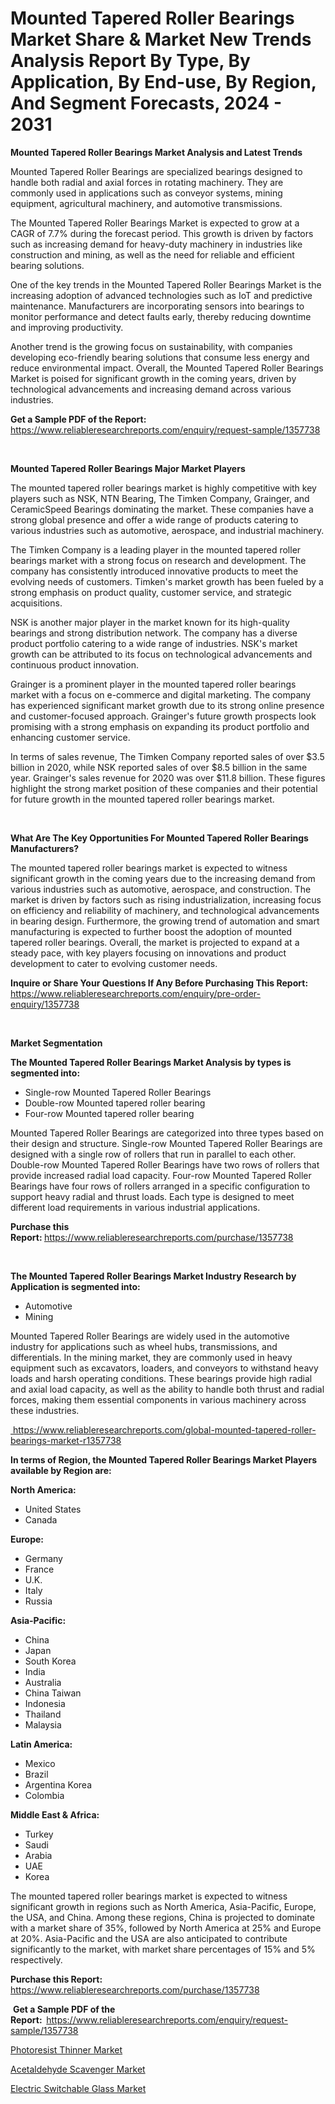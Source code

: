 <p><h1>Mounted Tapered Roller Bearings Market Share & Market New Trends Analysis Report By Type, By Application, By End-use, By Region, And Segment Forecasts, 2024 - 2031</h1></p><p><strong>Mounted Tapered Roller Bearings Market Analysis and Latest Trends</strong></p>
<p><p>Mounted Tapered Roller Bearings are specialized bearings designed to handle both radial and axial forces in rotating machinery. They are commonly used in applications such as conveyor systems, mining equipment, agricultural machinery, and automotive transmissions.</p><p>The Mounted Tapered Roller Bearings Market is expected to grow at a CAGR of 7.7% during the forecast period. This growth is driven by factors such as increasing demand for heavy-duty machinery in industries like construction and mining, as well as the need for reliable and efficient bearing solutions.</p><p>One of the key trends in the Mounted Tapered Roller Bearings Market is the increasing adoption of advanced technologies such as IoT and predictive maintenance. Manufacturers are incorporating sensors into bearings to monitor performance and detect faults early, thereby reducing downtime and improving productivity.</p><p>Another trend is the growing focus on sustainability, with companies developing eco-friendly bearing solutions that consume less energy and reduce environmental impact. Overall, the Mounted Tapered Roller Bearings Market is poised for significant growth in the coming years, driven by technological advancements and increasing demand across various industries.</p></p>
<p><strong>Get a Sample PDF of the Report:&nbsp;</strong> <a href="https://www.reliableresearchreports.com/enquiry/request-sample/1357738">https://www.reliableresearchreports.com/enquiry/request-sample/1357738</a></p>
<p>&nbsp;</p>
<p><strong>Mounted Tapered Roller Bearings Major Market Players</strong></p>
<p><p>The mounted tapered roller bearings market is highly competitive with key players such as NSK, NTN Bearing, The Timken Company, Grainger, and CeramicSpeed Bearings dominating the market. These companies have a strong global presence and offer a wide range of products catering to various industries such as automotive, aerospace, and industrial machinery.</p><p>The Timken Company is a leading player in the mounted tapered roller bearings market with a strong focus on research and development. The company has consistently introduced innovative products to meet the evolving needs of customers. Timken's market growth has been fueled by a strong emphasis on product quality, customer service, and strategic acquisitions.</p><p>NSK is another major player in the market known for its high-quality bearings and strong distribution network. The company has a diverse product portfolio catering to a wide range of industries. NSK's market growth can be attributed to its focus on technological advancements and continuous product innovation.</p><p>Grainger is a prominent player in the mounted tapered roller bearings market with a focus on e-commerce and digital marketing. The company has experienced significant market growth due to its strong online presence and customer-focused approach. Grainger's future growth prospects look promising with a strong emphasis on expanding its product portfolio and enhancing customer service.</p><p>In terms of sales revenue, The Timken Company reported sales of over $3.5 billion in 2020, while NSK reported sales of over $8.5 billion in the same year. Grainger's sales revenue for 2020 was over $11.8 billion. These figures highlight the strong market position of these companies and their potential for future growth in the mounted tapered roller bearings market.</p></p>
<p>&nbsp;</p>
<p><strong>What Are The Key Opportunities For Mounted Tapered Roller Bearings Manufacturers?</strong></p>
<p><p>The mounted tapered roller bearings market is expected to witness significant growth in the coming years due to the increasing demand from various industries such as automotive, aerospace, and construction. The market is driven by factors such as rising industrialization, increasing focus on efficiency and reliability of machinery, and technological advancements in bearing design. Furthermore, the growing trend of automation and smart manufacturing is expected to further boost the adoption of mounted tapered roller bearings. Overall, the market is projected to expand at a steady pace, with key players focusing on innovations and product development to cater to evolving customer needs.</p></p>
<p><strong>Inquire or Share Your Questions If Any Before Purchasing This Report:</strong> <a href="https://www.reliableresearchreports.com/enquiry/pre-order-enquiry/1357738">https://www.reliableresearchreports.com/enquiry/pre-order-enquiry/1357738</a></p>
<p>&nbsp;</p>
<p><strong>Market Segmentation</strong></p>
<p><strong>The Mounted Tapered Roller Bearings Market Analysis by types is segmented into:</strong></p>
<p><ul><li>Single-row Mounted Tapered Roller Bearings</li><li>Double-row Mounted tapered roller bearing</li><li>Four-row Mounted tapered roller bearing</li></ul></p>
<p><p>Mounted Tapered Roller Bearings are categorized into three types based on their design and structure. Single-row Mounted Tapered Roller Bearings are designed with a single row of rollers that run in parallel to each other. Double-row Mounted Tapered Roller Bearings have two rows of rollers that provide increased radial load capacity. Four-row Mounted Tapered Roller Bearings have four rows of rollers arranged in a specific configuration to support heavy radial and thrust loads. Each type is designed to meet different load requirements in various industrial applications.</p></p>
<p><strong>Purchase this Report:&nbsp;</strong><a href="https://www.reliableresearchreports.com/purchase/1357738">https://www.reliableresearchreports.com/purchase/1357738</a></p>
<p>&nbsp;</p>
<p><strong>The Mounted Tapered Roller Bearings Market Industry Research by Application is segmented into:</strong></p>
<p><ul><li>Automotive</li><li>Mining</li></ul></p>
<p><p>Mounted Tapered Roller Bearings are widely used in the automotive industry for applications such as wheel hubs, transmissions, and differentials. In the mining market, they are commonly used in heavy equipment such as excavators, loaders, and conveyors to withstand heavy loads and harsh operating conditions. These bearings provide high radial and axial load capacity, as well as the ability to handle both thrust and radial forces, making them essential components in various machinery across these industries.</p></p>
<p><a href="https://www.reliableresearchreports.com/global-mounted-tapered-roller-bearings-market-r1357738">&nbsp;https://www.reliableresearchreports.com/global-mounted-tapered-roller-bearings-market-r1357738</a></p>
<p><strong>In terms of Region, the Mounted Tapered Roller Bearings Market Players available by Region are:</strong></p>
<p>
    <p> <strong> North America: </strong>
        <ul>
            <li>United States</li>
            <li>Canada</li>
        </ul>
        </p> 
    <p> <strong> Europe: </strong>
        <ul>
            <li>Germany</li>
            <li>France</li>
            <li>U.K.</li>
            <li>Italy</li>
            <li>Russia</li>
        </ul>
        </p> 
    <p> <strong> Asia-Pacific: </strong>
        <ul>
            <li>China</li>
            <li>Japan</li>
            <li>South Korea</li>
            <li>India</li>
            <li>Australia</li>
            <li>China Taiwan</li>
            <li>Indonesia</li>
            <li>Thailand</li>
            <li>Malaysia</li>
        </ul>
        </p> 
    <p> <strong> Latin America: </strong>
        <ul>
            <li>Mexico</li>
            <li>Brazil</li>
            <li>Argentina Korea</li>
            <li>Colombia</li>
        </ul>
        </p> 
    <p> <strong> Middle East & Africa: </strong>
        <ul>
            <li>Turkey</li>
            <li>Saudi</li>
            <li>Arabia</li>
            <li>UAE</li>
            <li>Korea</li>
        </ul>
    </p>
    </p>
<p><p>The mounted tapered roller bearings market is expected to witness significant growth in regions such as North America, Asia-Pacific, Europe, the USA, and China. Among these regions, China is projected to dominate with a market share of 35%, followed by North America at 25% and Europe at 20%. Asia-Pacific and the USA are also anticipated to contribute significantly to the market, with market share percentages of 15% and 5% respectively.</p></p>
<p><strong>Purchase this Report: </strong><a href="https://www.reliableresearchreports.com/purchase/1357738">https://www.reliableresearchreports.com/purchase/1357738</a></p>
<p>&nbsp;<strong>Get a Sample PDF of the Report:&nbsp;&nbsp;</strong><a href="https://www.reliableresearchreports.com/enquiry/request-sample/1357738">https://www.reliableresearchreports.com/enquiry/request-sample/1357738</a></p>
<p><strong></strong></p>
<p><p><a href="https://www.linkedin.com/pulse/photoresist-thinner-market-research-report-provides-thorough-bezee?trackingId=Rdn2VNynL7dN4zugCRGWag%3D%3D">Photoresist Thinner Market</a></p><p><a href="https://www.linkedin.com/pulse/acetaldehyde-scavenger-market-research-report-reveals-tgaze?trackingId=oGydURFVtKt7SW2%2Fd79kWQ%3D%3D">Acetaldehyde Scavenger Market</a></p><p><a href="https://www.linkedin.com/pulse/decoding-electric-switchable-glass-market-deep-dive-qweje?trackingId=VeOBcCOfvxQRqcr%2BkJ2lRg%3D%3D">Electric Switchable Glass Market</a></p></p>